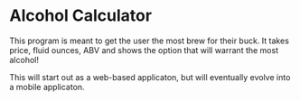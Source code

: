 # Alcohol Calculator

This program is meant to get the user the most brew for their buck. It takes price, fluid ounces, ABV and shows the option that will warrant the most alcohol!

This will start out as a web-based applicaton, but will eventually evolve into a mobile applicaton.
